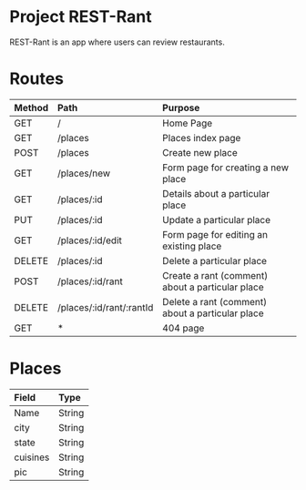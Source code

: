 # Project REST-Rant

REST-Rant is an app where users can review restaurants.

# Routes

| Method | Path | Purpose |
|:-----------|:-----------|:-----------| 
| GET | / | Home Page |
| GET | /places | Places index page |
| POST | /places | Create new place |
| GET | /places/new | Form page for creating a new place |
| GET | /places/:id | Details about a particular place |
| PUT | /places/:id | Update a particular place |
| GET | /places/:id/edit | Form page for editing an existing place |
| DELETE | /places/:id | Delete a particular place |
| POST | /places/:id/rant | Create a rant (comment) about a particular place |
| DELETE | /places/:id/rant/:rantId | Delete a rant (comment) about a particular place |
| GET | * | 404 page |

# Places

| Field | Type |
|:-----------|:-----------|
| Name | String |
| city | String |
| state | String |
| cuisines | String |
| pic | String |